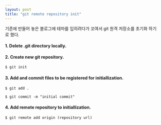 ```yaml
---
layout: post
title: "git remote repository init"
---
```


기존에 만들어 놓은 블로그에 테마를 입히려다가 꼬여서 git 원격 저장소를 초기화 하기로 했다.

#### [](#header-4)1. Delete .git directory locally.

#### [](#header-4)2. Create new git repository.

	$ git init 

#### [](#header-4)3. Add and commit files to be registered for initiallization.

	$ git add .

	$ git commit -m "initial commit"

#### [](#header-4)4. Add remote repository to  initiallization.	

	$ git remote add origin (repository url) 

